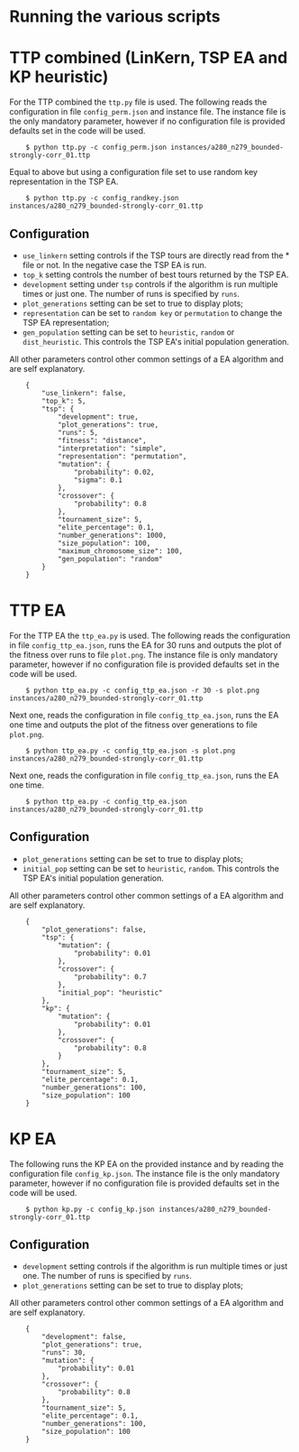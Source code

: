 # Running the various scripts

# TTP combined (LinKern, TSP EA and KP heuristic)

For the TTP combined the `ttp.py` file is used. The following reads the configuration in file `config_perm.json` and instance file. The instance file is the only mandatory parameter, however if no configuration file is provided defaults set in the code will be used.

```
    $ python ttp.py -c config_perm.json instances/a280_n279_bounded-strongly-corr_01.ttp
```

Equal to above but using a configuration file set to use random key representation in the TSP EA.

```
    $ python ttp.py -c config_randkey.json instances/a280_n279_bounded-strongly-corr_01.ttp
```

## Configuration

* `use_linkern` setting controls if the TSP tours are directly read from the * file or not. In the negative case the TSP EA is run.
* `top_k` setting controls the number of best tours returned by the TSP EA.
* `development` setting under `tsp` controls if the algorithm is run multiple times or just one. The number of runs is specified by `runs`.
* `plot_generations` setting can be set to true to display plots;
* `representation` can be set to `random key` or `permutation` to change the TSP EA representation;
* `gen_population` setting can be set to `heuristic`, `random` or `dist_heuristic`. This controls the TSP EA's initial population generation.

All other parameters control other common settings of a EA algorithm and are self explanatory.

```
    {
        "use_linkern": false,
        "top_k": 5,
        "tsp": {
            "development": true,
            "plot_generations": true,
            "runs": 5,
            "fitness": "distance",
            "interpretation": "simple",
            "representation": "permutation",
            "mutation": {
                "probability": 0.02,
                "sigma": 0.1
            },
            "crossover": {
                "probability": 0.8
            },
            "tournament_size": 5,
            "elite_percentage": 0.1,
            "number_generations": 1000,
            "size_population": 100,
            "maximum_chromosome_size": 100,
            "gen_population": "random" 
        }
    }
```

# TTP EA

For the TTP EA the `ttp_ea.py` is used. The following reads the configuration in file `config_ttp_ea.json`, runs the EA for 30 runs and outputs the plot of the fitness over runs to file `plot.png`. The instance file is only mandatory parameter, however if no configuration file is provided defaults set in the code will be used.

``` 
    $ python ttp_ea.py -c config_ttp_ea.json -r 30 -s plot.png instances/a280_n279_bounded-strongly-corr_01.ttp
```

Next one, reads the configuration in file `config_ttp_ea.json`, runs the EA one time and outputs the plot of the fitness over generations to file `plot.png`.

```
    $ python ttp_ea.py -c config_ttp_ea.json -s plot.png instances/a280_n279_bounded-strongly-corr_01.ttp
```

Next one, reads the configuration in file `config_ttp_ea.json`, runs the EA one time.

```
    $ python ttp_ea.py -c config_ttp_ea.json instances/a280_n279_bounded-strongly-corr_01.ttp
```

## Configuration

* `plot_generations` setting can be set to true to display plots;
* `initial_pop` setting can be set to `heuristic`, `random`. This controls the TSP EA's initial population generation.

All other parameters control other common settings of a EA algorithm and are self explanatory.

```
    {
        "plot_generations": false,
        "tsp": {
            "mutation": {
                "probability": 0.01
            },
            "crossover": {
                "probability": 0.7
            },
            "initial_pop": "heuristic"
        },
        "kp": {
            "mutation": {
                "probability": 0.01
            },
            "crossover": {
                "probability": 0.8
            }
        },
        "tournament_size": 5,
        "elite_percentage": 0.1,
        "number_generations": 100,
        "size_population": 100
    }
```

# KP EA

The following runs the KP EA on the provided instance and by reading the configuration file `config_kp.json`. The instance file is the only mandatory parameter, however if no configuration file is provided defaults set in the code will be used.

```
    $ python kp.py -c config_kp.json instances/a280_n279_bounded-strongly-corr_01.ttp
```

## Configuration

* `development` setting controls if the algorithm is run multiple times or just one. The number of runs is specified by `runs`.
* `plot_generations` setting can be set to true to display plots;

All other parameters control other common settings of a EA algorithm and are self explanatory.

```
    {
        "development": false,
        "plot_generations": true,
        "runs": 30,
        "mutation": {
            "probability": 0.01
        },
        "crossover": {
            "probability": 0.8
        },
        "tournament_size": 5,
        "elite_percentage": 0.1,
        "number_generations": 100,
        "size_population": 100
    }
```